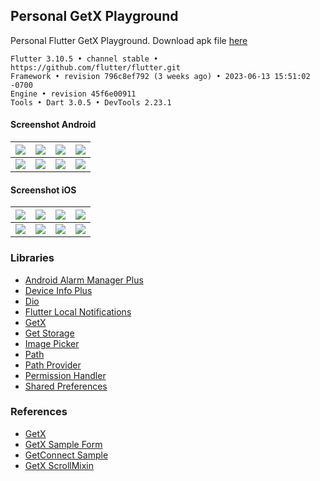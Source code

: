 ## Personal GetX Playground ##

Personal Flutter GetX Playground.  Download apk file [here](https://www.dropbox.com/s/1vqcmw2c1yplg3t)

```
Flutter 3.10.5 • channel stable • https://github.com/flutter/flutter.git
Framework • revision 796c8ef792 (3 weeks ago) • 2023-06-13 15:51:02 -0700
Engine • revision 45f6e00911
Tools • Dart 3.0.5 • DevTools 2.23.1
```

#### Screenshot Android ####
| ![](https://i.imgur.com/ufe83A2.png) | ![](https://i.imgur.com/sHkjXIP.png) | ![](https://images2.imgbox.com/6f/d6/HWdIbrF2_o.png) | ![](https://i.imgur.com/UMGq7Bb.png) |
| :---: | :---: | :---: | :---: |
| ![](https://images2.imgbox.com/a1/76/uD4j9ZX8_o.png) | ![](https://i.imgur.com/VkfgsOK.png) | ![](https://images2.imgbox.com/cd/44/9TmBcZQm_o.png) | ![](https://i.imgur.com/k4leFlA.png) |

#### Screenshot iOS ####
| ![](https://i.imgur.com/mIkoMCx.png) | ![](https://i.imgur.com/PRlvmTI.png) | ![](https://images2.imgbox.com/ea/18/xdFAYKTl_o.png) | ![](https://i.imgur.com/tXbLkoq.png) |
| :---: | :---: | :---: | :---: |
| ![](https://images2.imgbox.com/00/55/Dp9v6xeb_o.png) | ![](https://i.imgur.com/ntG5ZuN.png) | ![](https://images2.imgbox.com/3e/f4/9i1o0xI3_o.png) | ![](https://i.imgur.com/ZsKkHlN.png) |

### Libraries ###
- [Android Alarm Manager Plus](https://pub.dev/packages/android_alarm_manager_plus)
- [Device Info Plus](https://pub.dev/packages/device_info_plus)
- [Dio](https://pub.dev/packages/dio)
- [Flutter Local Notifications](https://pub.dev/packages/flutter_local_notifications)
- [GetX](https://pub.dev/packages/get)
- [Get Storage](https://pub.dev/packages/get_storage)
- [Image Picker](https://pub.dev/packages/image_picker)
- [Path](https://pub.dev/packages/path)
- [Path Provider](https://pub.dev/packages/path_provider)
- [Permission Handler](https://pub.dev/packages/permission_handler)
- [Shared Preferences](https://pub.dev/packages/shared_preferences)

### References ###
- [GetX](https://github.com/jonataslaw/getx)
- [GetX Sample Form](https://gist.github.com/eduardoflorence/e49780ab232fa8ad7767bbdbf8389f1e)
- [GetConnect Sample](https://gist.github.com/eduardoflorence/b4bca2da5cfb973b9f86ecfa1b9f013a)
- [GetX ScrollMixin](https://gist.github.com/eduardoflorence/766b74f9bf421592a6664d6b38a2bcfe)
